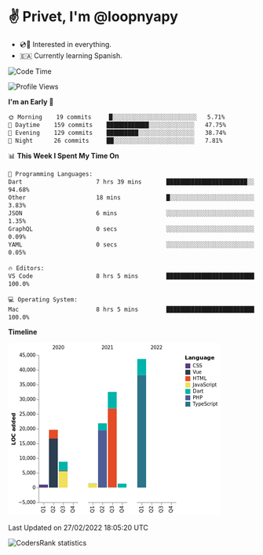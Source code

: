 # ✌️ Privet, I'm @loopnyapy

- 💿📀 Interested in everything.
- 🇪🇦 Currently learning Spanish.

<!--START_SECTION:waka-->
![Code Time](http://img.shields.io/badge/Code%20Time-1%2C117%20hrs%2017%20mins-blue)

![Profile Views](http://img.shields.io/badge/Profile%20Views-54-blue)

**I'm an Early 🐤** 

```text
🌞 Morning    19 commits     █░░░░░░░░░░░░░░░░░░░░░░░░   5.71% 
🌆 Daytime    159 commits    ████████████░░░░░░░░░░░░░   47.75% 
🌃 Evening    129 commits    █████████░░░░░░░░░░░░░░░░   38.74% 
🌙 Night      26 commits     ██░░░░░░░░░░░░░░░░░░░░░░░   7.81%

```


📊 **This Week I Spent My Time On** 

```text
💬 Programming Languages: 
Dart                     7 hrs 39 mins       ███████████████████████░░   94.68% 
Other                    18 mins             █░░░░░░░░░░░░░░░░░░░░░░░░   3.83% 
JSON                     6 mins              ░░░░░░░░░░░░░░░░░░░░░░░░░   1.35% 
GraphQL                  0 secs              ░░░░░░░░░░░░░░░░░░░░░░░░░   0.09% 
YAML                     0 secs              ░░░░░░░░░░░░░░░░░░░░░░░░░   0.05%

🔥 Editors: 
VS Code                  8 hrs 5 mins        █████████████████████████   100.0%

💻 Operating System: 
Mac                      8 hrs 5 mins        █████████████████████████   100.0%

```

**Timeline**

![Chart not found](https://raw.githubusercontent.com/loopnyapy/loopnyapy/main/charts/bar_graph.png) 


 Last Updated on 27/02/2022 18:05:20 UTC
<!--END_SECTION:waka-->

![CodersRank statistics](https://cr-ss-service.azurewebsites.net/api/ScreenShot?widget=summary&username=loopnyapy)
